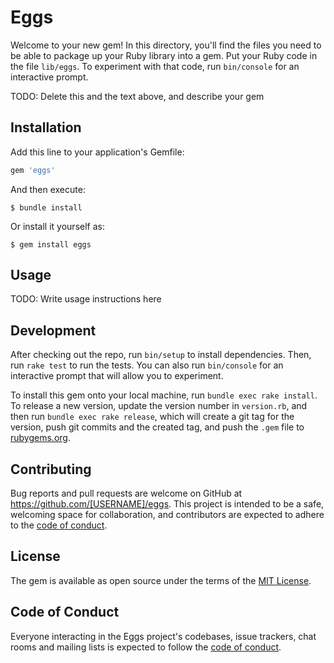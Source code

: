 # Eggs

Welcome to your new gem! In this directory, you'll find the files you need to be able to package up your Ruby library into a gem. Put your Ruby code in the file `lib/eggs`. To experiment with that code, run `bin/console` for an interactive prompt.

TODO: Delete this and the text above, and describe your gem

## Installation

Add this line to your application's Gemfile:

```ruby
gem 'eggs'
```

And then execute:

    $ bundle install

Or install it yourself as:

    $ gem install eggs

## Usage

TODO: Write usage instructions here

## Development

After checking out the repo, run `bin/setup` to install dependencies. Then, run `rake test` to run the tests. You can also run `bin/console` for an interactive prompt that will allow you to experiment.

To install this gem onto your local machine, run `bundle exec rake install`. To release a new version, update the version number in `version.rb`, and then run `bundle exec rake release`, which will create a git tag for the version, push git commits and the created tag, and push the `.gem` file to [rubygems.org](https://rubygems.org).

## Contributing

Bug reports and pull requests are welcome on GitHub at https://github.com/[USERNAME]/eggs. This project is intended to be a safe, welcoming space for collaboration, and contributors are expected to adhere to the [code of conduct](https://github.com/[USERNAME]/eggs/blob/master/CODE_OF_CONDUCT.md).

## License

The gem is available as open source under the terms of the [MIT License](https://opensource.org/licenses/MIT).

## Code of Conduct

Everyone interacting in the Eggs project's codebases, issue trackers, chat rooms and mailing lists is expected to follow the [code of conduct](https://github.com/[USERNAME]/eggs/blob/master/CODE_OF_CONDUCT.md).
